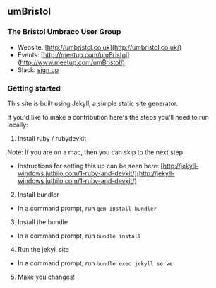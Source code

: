 ## umBristol
### The Bristol Umbraco User Group

- Website: [http://umbristol.co.uk](http://umbristol.co.uk/)
- Events: [http://meetup.com/umBristol](http://www.meetup.com/umBristol/)
- Slack: [sign up](https://umbristolautosignup.herokuapp.com/)

### Getting started

This site is built using Jekyll, a simple static site generator. 

If you'd like to make a contribution here's the steps you'll need to run locally:

1. Install ruby / rubydevkit

Note: If you are on a mac, then you can skip to the next step

- Instructions for setting this up can be seen here: [http://jekyll-windows.juthilo.com/1-ruby-and-devkit/](http://jekyll-windows.juthilo.com/1-ruby-and-devkit/)

2. Install bundler

- In a command prompt, run `gem install bundler`

3. Install the bundle

- In a command prompt, run `bundle install`

4. Run the jekyll site

- In a command prompt, run `bundle exec jekyll serve`

5. Make you changes!